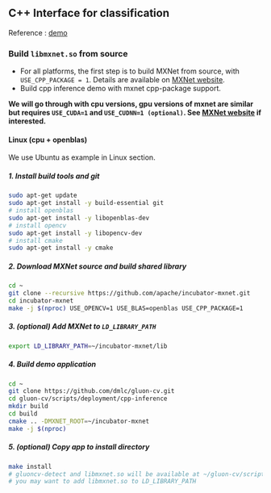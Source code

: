 ## C++ Interface for classification

Reference : [demo](https://github.com/apache/incubator-mxnet/tree/master/example/image-classification/predict-cpp)

### Build ```libmxnet.so``` from source
* For all platforms, the first step is to build MXNet from source, with `USE_CPP_PACKAGE = 1`. Details are available on [MXNet website](https://mxnet.incubator.apache.org/install/index.html?platform=Linux&language=Python&processor=CPU).
* Build cpp inference demo with mxnet cpp-package support.

**We will go through with cpu versions, gpu versions of mxnet are similar but requires `USE_CUDA=1` and `USE_CUDNN=1 (optional)`. See [MXNet website](https://mxnet.incubator.apache.org/install/index.html?platform=Linux&language=Python&processor=CPU) if interested.**

#### Linux (cpu + openblas)
We use Ubuntu as example in Linux section.

##### 1. Install build tools and git
```bash
sudo apt-get update
sudo apt-get install -y build-essential git
# install openblas
sudo apt-get install -y libopenblas-dev
# install opencv
sudo apt-get install -y libopencv-dev
# install cmake
sudo apt-get install -y cmake
```
 ##### 2. Download MXNet source and build shared library
```bash
cd ~
git clone --recursive https://github.com/apache/incubator-mxnet.git
cd incubator-mxnet
make -j $(nproc) USE_OPENCV=1 USE_BLAS=openblas USE_CPP_PACKAGE=1
```
##### 3. (optional) Add MXNet to `LD_LIBRARY_PATH`
```bash
export LD_LIBRARY_PATH=~/incubator-mxnet/lib
```
##### 4. Build demo application
```bash
cd ~
git clone https://github.com/dmlc/gluon-cv.git
cd gluon-cv/scripts/deployment/cpp-inference
mkdir build
cd build
cmake .. -DMXNET_ROOT=~/incubator-mxnet
make -j $(nproc)
```

##### 5. (optional) Copy app to install directory
```bash
make install
# gluoncv-detect and libmxnet.so will be available at ~/gluon-cv/scripts/deployment/cpp-inference/install/
# you may want to add libmxnet.so to LD_LIBRARY_PATH
```
